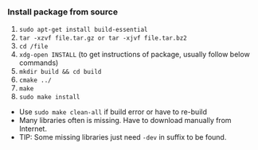 ### Install package from source
1. `sudo apt-get install build-essential`
2. `tar -xzvf file.tar.gz or tar -xjvf file.tar.bz2`
3. `cd /file`
4. `xdg-open INSTALL` (to get instructions of package, usually follow below commands)
5. `mkdir build && cd build`
6. `cmake ../`
7. `make`
8. `sudo make install`
* Use `sudo make clean-all` if build error or have to re-build
* Many libraries often is missing. Have to download manually from Internet.
* TIP: Some missing libraries just need `-dev` in suffix to be found.

